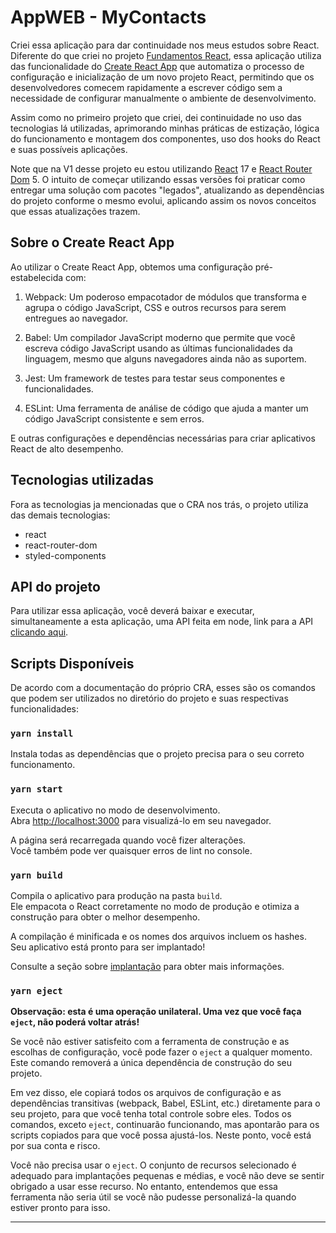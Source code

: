 # AppWEB - MyContacts

Criei essa aplicação para dar continuidade nos meus estudos sobre React.
Diferente do que criei no projeto [Fundamentos React](https://github.com/WalterDSTS/Fundamentos-React),
essa aplicação utiliza das funcionalidade do [Create React App](https://create-react-app.dev/)
que automatiza o processo de configuração e inicialização de um novo projeto React,
permitindo que os desenvolvedores comecem rapidamente a escrever código sem a
necessidade de configurar manualmente o ambiente de desenvolvimento.

Assim como no primeiro projeto que criei, dei continuidade no uso das tecnologias lá utilizadas, aprimorando minhas práticas
de estização, lógica do funcionamento e montagem dos componentes, uso dos hooks
do React e suas possíveis aplicações.

Note que na V1 desse projeto eu estou utilizando [React](https://react.dev/) 17 e
[React Router Dom](https://v5.reactrouter.com/) 5. O intuito de começar utilizando
essas versões foi praticar como entregar uma solução com pacotes "legados",
atualizando as dependências do projeto conforme o mesmo evolui, aplicando assim os
novos conceitos que essas atualizações trazem.

## Sobre o Create React App

Ao utilizar o Create React App, obtemos uma configuração pré-estabelecida com:

1. Webpack: Um poderoso empacotador de módulos que transforma e agrupa o código
   JavaScript, CSS e outros recursos para serem entregues ao navegador.

2. Babel: Um compilador JavaScript moderno que permite que você escreva código
   JavaScript usando as últimas funcionalidades da linguagem, mesmo que alguns navegadores ainda não as suportem.

3. Jest: Um framework de testes para testar seus componentes e funcionalidades.

4. ESLint: Uma ferramenta de análise de código que ajuda a manter um código JavaScript
   consistente e sem erros.

E outras configurações e dependências necessárias para criar aplicativos React de alto desempenho.

## Tecnologias utilizadas
Fora as tecnologias ja mencionadas que o CRA nos trás, o projeto utiliza das demais
tecnologias:

- react
- react-router-dom
- styled-components

## API do projeto
Para utilizar essa aplicação, você deverá baixar e executar, simultaneamente a esta
aplicação, uma API feita em node, link para a API [clicando aqui](https://github.com/WalterDSTS/API-MyContacts).

## Scripts Disponíveis

De acordo com a documentação do próprio CRA, esses são os comandos que podem ser
utilizados no diretório do projeto e suas respectivas funcionalidades:

### `yarn install`
Instala todas as dependências que o projeto precisa para o seu correto funcionamento.

### `yarn start`

Executa o aplicativo no modo de desenvolvimento.\
Abra [http://localhost:3000](http://localhost:3000) para visualizá-lo em seu navegador.

A página será recarregada quando você fizer alterações.\
Você também pode ver quaisquer erros de lint no console.

### `yarn build`

Compila o aplicativo para produção na pasta `build`.\
Ele empacota o React corretamente no modo de produção e otimiza a construção para obter o melhor desempenho.

A compilação é minificada e os nomes dos arquivos incluem os hashes.\
Seu aplicativo está pronto para ser implantado!

Consulte a seção sobre [implantação](https://facebook.github.io/create-react-app/docs/deployment) para obter mais informações.

### `yarn eject`

**Observação: esta é uma operação unilateral. Uma vez que você faça `eject`, não poderá voltar atrás!**

Se você não estiver satisfeito com a ferramenta de construção e as escolhas de configuração, você pode fazer o `eject` a qualquer momento. Este comando removerá a única dependência de construção do seu projeto.

Em vez disso, ele copiará todos os arquivos de configuração e as dependências transitivas (webpack, Babel, ESLint, etc.) diretamente para o seu projeto, para que você tenha total controle sobre eles. Todos os comandos, exceto `eject`, continuarão funcionando, mas apontarão para os scripts copiados para que você possa ajustá-los. Neste ponto, você está por sua conta e risco.

Você não precisa usar o `eject`. O conjunto de recursos selecionado é adequado para implantações pequenas e médias, e você não deve se sentir obrigado a usar esse recurso. No entanto, entendemos que essa ferramenta não seria útil se você não pudesse personalizá-la quando estiver pronto para isso.


---
